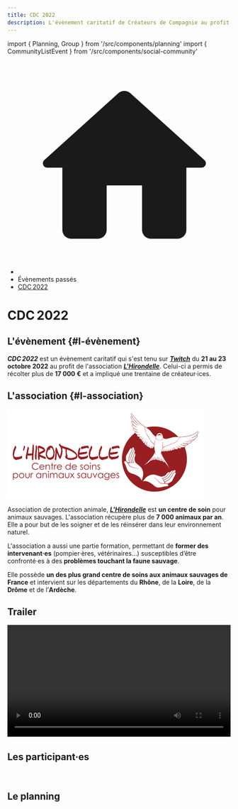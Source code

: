 ```yaml
---
title: CDC 2022
description: L'évènement caritatif de Créateurs de Compagnie au profit de l'association L'hirondelle
---
```

import { Planning, Group } from '/src/components/planning'
import { CommunityListEvent } from '/src/components/social-community'

<nav aria-label="breadcrumbs" className="page-breadcrumbs">
  <ul className="breadcrumbs">
    <li className="breadcrumbs__item">
      <a className="breadcrumbs__link" href="/">
        <svg viewBox="0 0 24 24" className="breadcrumbs-home">
          <path d="M10 19v-5h4v5c0 .55.45 1 1 1h3c.55 0 1-.45 1-1v-7h1.7c.46 0 .68-.57.33-.87L12.67 3.6c-.38-.34-.96-.34-1.34 0l-8.36 7.53c-.34.3-.13.87.33.87H5v7c0 .55.45 1 1 1h3c.55 0 1-.45 1-1z" fill="currentColor">
          </path>
        </svg>
      </a>
    </li>
    <li className="breadcrumbs__item">
      <span className="breadcrumbs__link">Évènements passés</span>
    </li>
    <li className="breadcrumbs__item">
      <a className="breadcrumbs__link" href="/evenement/cdc2022">CDC 2022</a>
    </li>
  </ul>
</nav>

<h1 className="text--center">CDC 2022</h1>

## L'évènement {#l-évènement}

***CDC 2022*** est un évènement caritatif qui s'est tenu sur [***Twitch***](https://www.twitch.tv/createursdecompagnie) du **21 au 23 octobre 2022** au profit de l'association <a href="https://hirondelle.ovh">***L'Hirondelle***</a>. Celui-ci a permis de récolter plus de **17 000 €** et a impliqué une trentaine de créateur·ices.

## L'association {#l-association}

<a href="https://hirondelle.ovh"><p className="text--center"><img src="/img/cdc2022/logo-l-hirondelle.png" alt="Logo L'Hirondelle" width="442" height="200" loading="lazy" /></p></a>

Association de protection animale, <a href="https://hirondelle.ovh">***L'Hirondelle***</a> est **un centre de soin** pour animaux sauvages. L'association récupère plus de **7 000 animaux par an**. Elle a pour but de les soigner et de les réinsérer dans leur environnement naturel.

L'association a aussi une partie formation, permettant de **former des intervenant·es** (pompier·ères, vétérinaires…) susceptibles d’être confronté·es à des **problèmes touchant la faune sauvage**.

Elle possède **un des plus grand centre de soins aux animaux sauvages de France** et intervient sur les départements du **Rhône**, de la **Loire**, de la **Drôme** et de l’**Ardèche**.

## Trailer

<div className="center margin-bottom--lg" style={{ display: 'flex', justifyContent: 'center' }}>
  <video
    width="100%"
    controls
     style={{ maxWidth: '450px' }}
  >
    <source src="/video/cdc2022/teaser.webm" type="video/webm" />
    <source src="/video/cdc2022/teaser.mp4" type="video/mp4" />
    Your browser does not support the video tag.
  </video>
</div>

## Les participant·es

<CommunityListEvent group='cdc2022' />
<br/>

## Le planning

<Planning group={Group.cdc2022} />